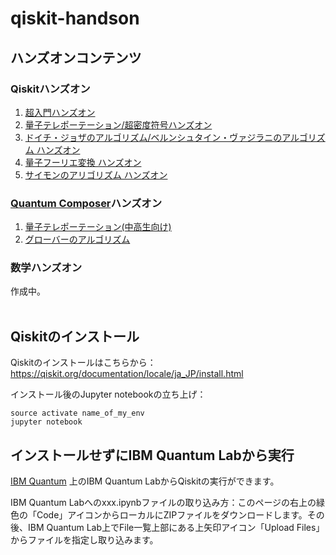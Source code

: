 # qiskit-handson

## ハンズオンコンテンツ
### Qiskitハンズオン
1. [超入門ハンズオン](https://github.com/quantum-tokyo/qiskit-handson/tree/master/handson-contents)
2. [量子テレポーテーション/超密度符号ハンズオン](https://github.com/quantum-tokyo/qiskit-handson/tree/master/teleportation)
3. [ドイチ・ジョザのアルゴリズム/ベルンシュタイン・ヴァジラニのアルゴリズム ハンズオン](https://github.com/quantum-tokyo/qiskit-handson/tree/master/deutsch)
4. [量子フーリエ変換 ハンズオン](https://github.com/quantum-tokyo/qiskit-handson/tree/master/fourier)
5. [サイモンのアリゴリズム ハンズオン](https://github.com/quantum-tokyo/qiskit-handson/tree/master/simon)

### [Quantum Composer](https://quantum-computing.ibm.com/composer)ハンズオン
1. [量子テレポーテーション(中高生向け)](./composer/20200821_FamilyDay_quantum_ja.pdf)
2. [グローバーのアルゴリズム](./composer/20220331_IQX_grover.pdf)

### 数学ハンズオン
作成中。
<br>
<br>
## Qiskitのインストール
Qiskitのインストールはこちらから：https://qiskit.org/documentation/locale/ja_JP/install.html

インストール後のJupyter notebookの立ち上げ：
```
source activate name_of_my_env
jupyter notebook
```


## インストールせずにIBM Quantum Labから実行
[IBM Quantum](https://quantum-computing.ibm.com/) 上のIBM Quantum LabからQiskitの実行ができます。

IBM Quantum Labへのxxx.ipynbファイルの取り込み方：このページの右上の緑色の「Code」アイコンからローカルにZIPファイルをダウンロードします。その後、IBM Quantum Lab上でFile一覧上部にある上矢印アイコン「Upload Files」からファイルを指定し取り込みます。